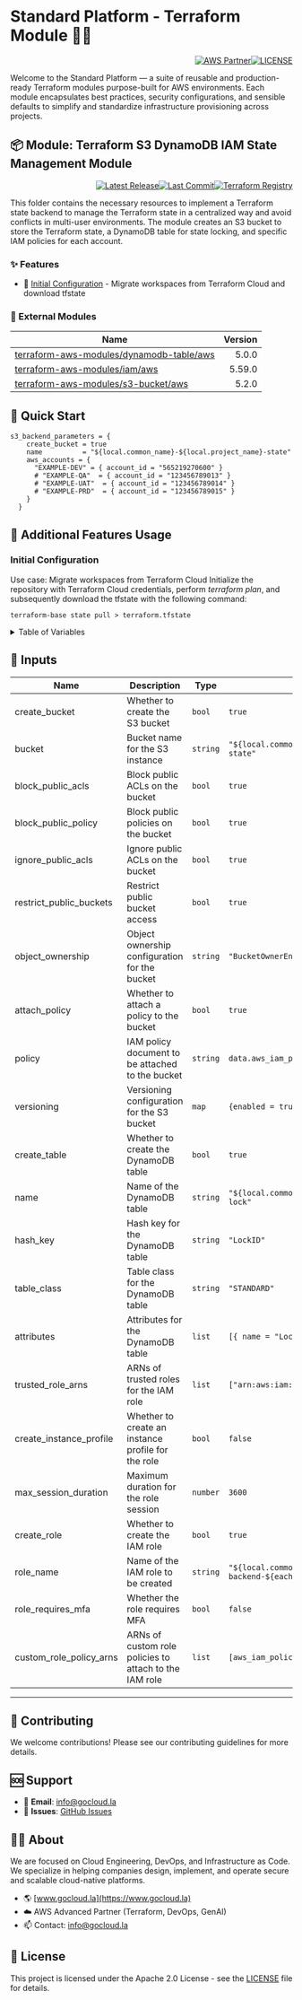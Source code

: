 # Standard Platform - Terraform Module 🚀🚀
<p align="right"><a href="https://partners.amazonaws.com/partners/0018a00001hHve4AAC/GoCloud"><img src="https://img.shields.io/badge/AWS%20Partner-Advanced-orange?style=for-the-badge&logo=amazonaws&logoColor=white" alt="AWS Partner"/></a><a href="LICENSE"><img src="https://img.shields.io/badge/License-Apache%202.0-green?style=for-the-badge&logo=apache&logoColor=white" alt="LICENSE"/></a></p>

Welcome to the Standard Platform — a suite of reusable and production-ready Terraform modules purpose-built for AWS environments.
Each module encapsulates best practices, security configurations, and sensible defaults to simplify and standardize infrastructure provisioning across projects.

## 📦 Module: Terraform S3 DynamoDB IAM State Management Module
<p align="right"><a href="https://github.com/gocloudLa/terraform-aws-wrapper-s3-backend/releases/latest"><img src="https://img.shields.io/github/v/release/gocloudLa/terraform-aws-wrapper-s3-backend.svg?style=for-the-badge" alt="Latest Release"/></a><a href=""><img src="https://img.shields.io/github/last-commit/gocloudLa/terraform-aws-wrapper-s3-backend.svg?style=for-the-badge" alt="Last Commit"/></a><a href="https://registry.terraform.io/modules/gocloudLa/wrapper-s3-backend/aws"><img src="https://img.shields.io/badge/Terraform-Registry-7B42BC?style=for-the-badge&logo=terraform&logoColor=white" alt="Terraform Registry"/></a></p>
This folder contains the necessary resources to implement a Terraform state backend to manage the Terraform state in a centralized way and avoid conflicts in multi-user environments. The module creates an S3 bucket to store the Terraform state, a DynamoDB table for state locking, and specific IAM policies for each account.

### ✨ Features

- 🔧 [Initial Configuration](#initial-configuration) - Migrate workspaces from Terraform Cloud and download tfstate



### 🔗 External Modules
| Name | Version |
|------|------:|
| <a href="https://github.com/terraform-aws-modules/terraform-aws-dynamodb-table" target="_blank">terraform-aws-modules/dynamodb-table/aws</a> | 5.0.0 |
| <a href="https://github.com/terraform-aws-modules/terraform-aws-iam" target="_blank">terraform-aws-modules/iam/aws</a> | 5.59.0 |
| <a href="https://github.com/terraform-aws-modules/terraform-aws-s3-bucket" target="_blank">terraform-aws-modules/s3-bucket/aws</a> | 5.2.0 |



## 🚀 Quick Start
```hcl
s3_backend_parameters = {
    create_bucket = true
    name          = "${local.common_name}-${local.project_name}-state"
    aws_accounts = {
      "EXAMPLE-DEV" = { account_id = "565219270600" }
      # "EXAMPLE-QA"  = { account_id = "123456789013" }
      # "EXAMPLE-UAT"  = { account_id = "123456789014" }
      # "EXAMPLE-PRD"  = { account_id = "123456789015" }
    }
  }
```


## 🔧 Additional Features Usage

### Initial Configuration
Use case: Migrate workspaces from Terraform Cloud
Initialize the repository with Terraform Cloud credentials, perform *terraform plan*, and subsequently download the tfstate with the following command:
```hcl
terraform-base state pull > terraform.tfstate
```


<details><summary>Table of Variables</summary>

```hcl
terraform-base state pull > terraform.tfstate
```


</details>




## 📑 Inputs
| Name                    | Description                                            | Type     | Default                                                      | Required |
| ----------------------- | ------------------------------------------------------ | -------- | ------------------------------------------------------------ | -------- |
| create_bucket           | Whether to create the S3 bucket                        | `bool`   | `true`                                                       | no       |
| bucket                  | Bucket name for the S3 instance                        | `string` | `"${local.common_name}-${local.project_name}-state"`         | no       |
| block_public_acls       | Block public ACLs on the bucket                        | `bool`   | `true`                                                       | no       |
| block_public_policy     | Block public policies on the bucket                    | `bool`   | `true`                                                       | no       |
| ignore_public_acls      | Ignore public ACLs on the bucket                       | `bool`   | `true`                                                       | no       |
| restrict_public_buckets | Restrict public bucket access                          | `bool`   | `true`                                                       | no       |
| object_ownership        | Object ownership configuration for the bucket          | `string` | `"BucketOwnerEnforced"`                                      | no       |
| attach_policy           | Whether to attach a policy to the bucket               | `bool`   | `true`                                                       | no       |
| policy                  | IAM policy document to be attached to the bucket       | `string` | `data.aws_iam_policy_document.this.json`                     | no       |
| versioning              | Versioning configuration for the S3 bucket             | `map`    | `{enabled = true}`                                           | no       |
| create_table            | Whether to create the DynamoDB table                   | `bool`   | `true`                                                       | no       |
| name                    | Name of the DynamoDB table                             | `string` | `"${local.common_name}-${local.project_name}-lock"`          | no       |
| hash_key                | Hash key for the DynamoDB table                        | `string` | `"LockID"`                                                   | no       |
| table_class             | Table class for the DynamoDB table                     | `string` | `"STANDARD"`                                                 | no       |
| attributes              | Attributes for the DynamoDB table                      | `list`   | `[{ name = "LockID", type = "S" }]`                          | no       |
| trusted_role_arns       | ARNs of trusted roles for the IAM role                 | `list`   | `["arn:aws:iam::${each.value.account_id}:root"]`             | no       |
| create_instance_profile | Whether to create an instance profile for the role     | `bool`   | `false`                                                      | no       |
| max_session_duration    | Maximum duration for the role session                  | `number` | `3600`                                                       | no       |
| create_role             | Whether to create the IAM role                         | `bool`   | `true`                                                       | no       |
| role_name               | Name of the IAM role to be created                     | `string` | `"${local.common_name}-s3-backend-${each.value.account_id}"` | no       |
| role_requires_mfa       | Whether the role requires MFA                          | `bool`   | `false`                                                      | no       |
| custom_role_policy_arns | ARNs of custom role policies to attach to the IAM role | `list`   | `[aws_iam_policy.this[each.key].arn]`                        | no       |








---

## 🤝 Contributing
We welcome contributions! Please see our contributing guidelines for more details.

## 🆘 Support
- 📧 **Email**: info@gocloud.la
- 🐛 **Issues**: [GitHub Issues](https://github.com/gocloudLa/issues)

## 🧑‍💻 About
We are focused on Cloud Engineering, DevOps, and Infrastructure as Code.
We specialize in helping companies design, implement, and operate secure and scalable cloud-native platforms.
- 🌎 [www.gocloud.la](https://www.gocloud.la)
- ☁️ AWS Advanced Partner (Terraform, DevOps, GenAI)
- 📫 Contact: info@gocloud.la

## 📄 License
This project is licensed under the Apache 2.0 License - see the [LICENSE](LICENSE) file for details. 